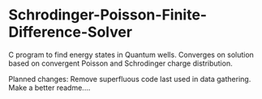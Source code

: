 # Schrodinger-Poisson-Finite-Difference-Solver
C program to find energy states in Quantum wells. Converges on solution based on convergent Poisson and Schrodinger charge distribution. 

Planned changes:
Remove superfluous code last used in data gathering.
Make a better readme....
